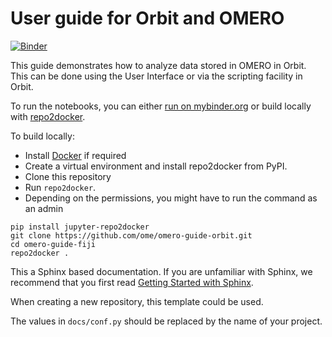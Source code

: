 # User guide for Orbit and OMERO
[![Binder](https://mybinder.org/badge_logo.svg)](https://mybinder.org/v2/gh/ome/omero-guide-orbit/master?filepath=notebooks)


This guide demonstrates how to analyze data stored in OMERO in Orbit.
This can be done using the User Interface or via the scripting facility in Orbit.


To run the notebooks, you can either [run on mybinder.org](https://mybinder.org/v2/gh/ome/omero-guide-orbit/master?filepath=notebooks) or build locally with [repo2docker](https://repo2docker.readthedocs.io/).

To build locally:

 * Install [Docker](https://www.docker.com/) if required
 * Create a virtual environment and install repo2docker from PyPI.
 * Clone this repository
 * Run  ``repo2docker``. 
 * Depending on the permissions, you might have to run the command as an admin

```
pip install jupyter-repo2docker
git clone https://github.com/ome/omero-guide-orbit.git
cd omero-guide-fiji
repo2docker .
```


This a Sphinx based documentation. 
If you are unfamiliar with Sphinx, we recommend that you first read 
[Getting Started with Sphinx](https://docs.readthedocs.io/en/stable/intro/getting-started-with-sphinx.html).

When creating a new repository, this template could be used.

The values in ``docs/conf.py`` should be replaced by the name of your project.
